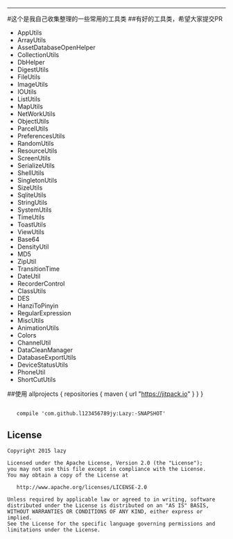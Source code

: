 
-------------
#这个是我自己收集整理的一些常用的工具类
##有好的工具类，希望大家提交PR

- AppUtils
- ArrayUtils
- AssetDatabaseOpenHelper
- CollectionUtils
- DbHelper
- DigestUtils
- FileUtils
- ImageUtils
- IOUtils
- ListUtils
- MapUtils
- NetWorkUtils
- ObjectUtils
- ParcelUtils
- PreferencesUtils
- RandomUtils
- ResourceUtils
- ScreenUtils
- SerializeUtils
- ShellUtils
- SingletonUtils
- SizeUtils
- SqliteUtils
- StringUtils
- SystemUtils
- TimeUtils
- ToastUtils
- ViewUtils
- Base64
- DensityUtil
- MD5
- ZipUtil
- TransitionTime
- DateUtil
- RecorderControl
- ClassUtils
- DES
- HanziToPinyin
- RegularExpression
- MiscUtils
- AnimationUtils
- Colors
- ChannelUtil
- DataCleanManager
- DatabaseExportUtils
- DeviceStatusUtils
- PhoneUtil
- ShortCutUtils



##使用
         allprojects {
                    repositories {
                        maven { url "https://jitpack.io" }
                    }
                }


##
       compile 'com.github.l123456789jy:Lazy:-SNAPSHOT'



## License

    Copyright 2015 lazy

    Licensed under the Apache License, Version 2.0 (the "License");
    you may not use this file except in compliance with the License.
    You may obtain a copy of the License at

       http://www.apache.org/licenses/LICENSE-2.0

    Unless required by applicable law or agreed to in writing, software
    distributed under the License is distributed on an "AS IS" BASIS,
    WITHOUT WARRANTIES OR CONDITIONS OF ANY KIND, either express or implied.
    See the License for the specific language governing permissions and
    limitations under the License.

